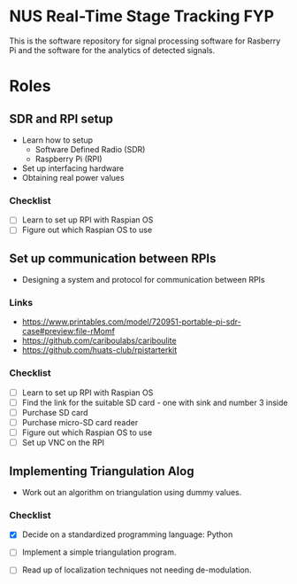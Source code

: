 # NUS Real-Time Stage Tracking FYP

This is the software repository for signal processing software for Rasberry Pi and the software for the analytics of detected signals.

# Roles

## SDR and RPI setup
 - Learn how to setup
   - Software Defined Radio (SDR)
   - Raspberry Pi (RPI)
 - Set up interfacing hardware
 - Obtaining real power values

### Checklist
- [ ] Learn to set up RPI with Raspian OS
- [ ] Figure out which Raspian OS to use

## Set up communication between RPIs

 - Designing a system and protocol for communication between RPIs

### Links
 - https://www.printables.com/model/720951-portable-pi-sdr-case#preview:file-rMomf
 - https://github.com/cariboulabs/cariboulite
 - https://github.com/huats-club/rpistarterkit

### Checklist
 - [ ] Learn to set up RPI with Raspian OS
 - [ ] Find the link for the suitable SD card - one with sink and number 3 inside
 - [ ] Purchase SD card
 - [ ] Purchase micro-SD card reader
 - [ ] Figure out which Raspian OS to use
 - [ ] Set up VNC on the RPI

## Implementing Triangulation Alog

 - Work out an algorithm on triangulation using dummy values.

### Checklist
- [x] Decide on a standardized programming language: Python
- [ ] Implement a simple triangulation program.
- [ ] Read up of localization techniques not needing de-modulation.

